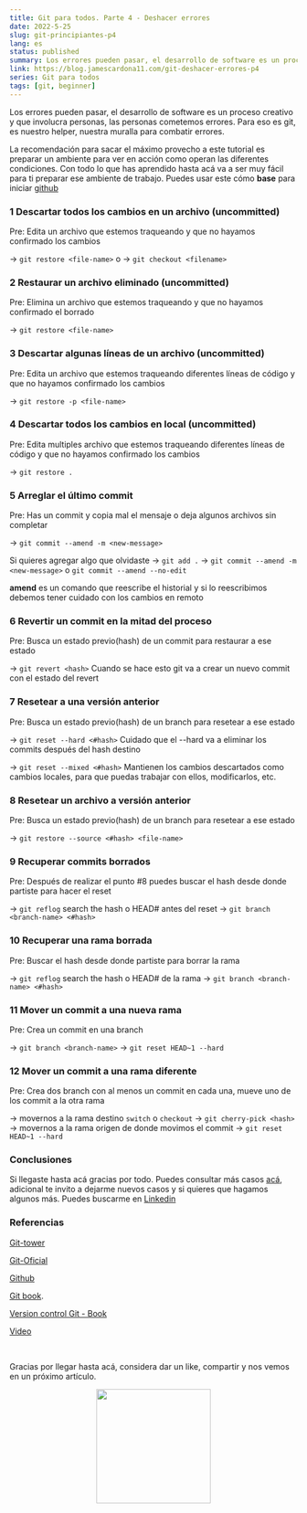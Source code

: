 ```yaml
---
title: Git para todos. Parte 4 - Deshacer errores
date: 2022-5-25
slug: git-principiantes-p4
lang: es
status: published
summary: Los errores pueden pasar, el desarrollo de software es un proceso creativo y que involucra personas, las personas cometemos errores. Para eso es git, es nuestro helper, nuestra muralla para combatir errores.
link: https://blog.jamescardona11.com/git-deshacer-errores-p4
series: Git para todos
tags: [git, beginner]
---
```


Los errores pueden pasar, el desarrollo de software es un proceso creativo y que involucra personas, las personas cometemos errores.
Para eso es git, es nuestro helper, nuestra muralla para combatir errores.

<TOCInline toc={props.toc} exclude="Contenido|GIT" fromHeading={3} toHeading={4} asDisclosure />

La recomendación para sacar el máximo provecho a este tutorial es preparar un ambiente para ver en acción como operan las diferentes condiciones.
Con todo lo que has aprendido hasta acá va a ser muy fácil para ti preparar ese ambiente de trabajo. Puedes usar este cómo **base** para iniciar [github](https://github.com/jamescardona11/git-exercism)

### 1 Descartar todos los cambios en un archivo (uncommitted)

Pre: Edita un archivo que estemos traqueando y que no hayamos confirmado los cambios

-> `git restore <file-name>` o
-> `git checkout <filename>`

### 2 Restaurar un archivo eliminado (uncommitted)

Pre: Elimina un archivo que estemos traqueando y que no hayamos confirmado el borrado

-> `git restore <file-name>`

### 3 Descartar algunas líneas de un archivo (uncommitted)

Pre: Edita un archivo que estemos traqueando diferentes líneas de código y que no hayamos confirmado los cambios

-> `git restore -p <file-name>`

### 4 Descartar todos los cambios en local (uncommitted)

Pre: Edita multiples archivo que estemos traqueando diferentes líneas de código y que no hayamos confirmado los cambios

-> `git restore .`

### 5 Arreglar el último commit

Pre: Has un commit y copia mal el mensaje o deja algunos archivos sin completar

-> `git commit --amend -m <new-message>`

Si quieres agregar algo que olvidaste
-> `git add .`
-> `git commit --amend -m <new-message>` o `git commit --amend --no-edit`

**amend** es un comando que reescribe el historial y si lo reescribimos debemos tener cuidado con los cambios en remoto

### 6 Revertir un commit en la mitad del proceso

Pre: Busca un estado previo(hash) de un commit para restaurar a ese estado

-> `git revert <hash>`
Cuando se hace esto git va a crear un nuevo commit con el estado del revert

### 7 Resetear a una versión anterior

Pre: Busca un estado previo(hash) de un branch para resetear a ese estado

-> `git reset --hard <#hash>`
Cuidado que el --hard va a eliminar los commits después del hash destino

-> `git reset --mixed <#hash>`
Mantienen los cambios descartados como cambios locales, para que puedas trabajar con ellos, modificarlos, etc.

### 8 Resetear un archivo a versión anterior

Pre: Busca un estado previo(hash) de un branch para resetear a ese estado

-> `git restore --source <#hash> <file-name>`

### 9 Recuperar commits borrados

Pre: Después de realizar el punto #8 puedes buscar el hash desde donde partiste para hacer el reset

-> `git reflog` search the hash o HEAD# antes del reset
-> `git branch <branch-name> <#hash>`

### 10 Recuperar una rama borrada

Pre: Buscar el hash desde donde partiste para borrar la rama

-> `git reflog` search the hash o HEAD# de la rama
-> `git branch <branch-name> <#hash>`

### 11 Mover un commit a una nueva rama

Pre: Crea un commit en una branch

-> `git branch <branch-name>`
-> `git reset HEAD~1 --hard`

### 12 Mover un commit a una rama diferente

Pre: Crea dos branch con al menos un commit en cada una, mueve uno de los commit a la otra rama

-> movernos a la rama destino `switch` o `checkout`
-> `git cherry-pick <hash>`
-> movernos a la rama origen de donde movimos el commit
-> `git reset HEAD~1 --hard`

### Conclusiones

Si llegaste hasta acá gracias por todo.
Puedes consultar más casos [acá](https://firstaidgit.io/#/), adicional te invito a dejarme nuevos casos y si quieres que hagamos algunos más.
Puedes buscarme en [Linkedin](https://www.linkedin.com/posts/jamescardona11_my-tech-blog-jamescardona11-activity-6932922428423634944-RDfk?utm_source=linkedin_share&utm_medium=member_desktop_web)

### Referencias

[Git-tower](https://www.git-tower.com/learn/git/ebook)

[Git-Oficial](https://git-scm.com/)

[Github](https://lab.github.com/)

[Git book](https://git-scm.com/book/es/v2).

[Version control Git - Book](https://books.google.com.co/books/about/Version_Control_with_Git.html?id=qIucp61eqAwC&redir_esc=y)

[Video](https://www.youtube.com/watch?v=lX9hsdsAeTk)

&nbsp;
&nbsp;
&nbsp;

Gracias por llegar hasta acá, considera dar un like, compartir y nos vemos en un próximo artículo.

<p align="center" width="100%">
  <img src="https://i.imgur.com/q7fqQHS.gif" width="200" />
</p>
